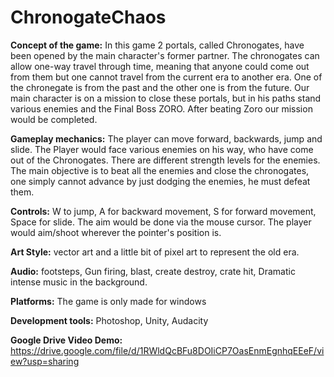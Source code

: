 # ChronogateChaos

**Concept of the game:** In this game 2 portals, called Chronogates, have been opened by the main character's former partner. The chronogates can allow one-way travel through time, meaning that anyone could come out from them but one cannot travel from the current era to another era. One of the chronegate is from the past and the other one is from the future. Our main character is on a mission to close these portals, but in his paths stand various enemies and the Final Boss ZORO. After beating Zoro our mission would be completed.

**Gameplay mechanics:** The player can move forward, backwards, jump and slide. The Player would face various enemies on his way, who have come out of the Chronogates. There are different strength levels for the enemies. The main objective is to beat all the enemies and close the chronogates, one simply cannot advance by just dodging the enemies, he must defeat them.

**Controls:** W to jump, A for backward movement, S for forward movement, Space for slide. The aim would be done via the mouse cursor. The player would aim/shoot wherever the pointer's position is.

**Art Style:** vector art and a little bit of pixel art to represent the old era.

**Audio:** footsteps, Gun firing, blast, create destroy, crate hit, Dramatic intense music in the background. 

**Platforms:** The game is only made for windows

**Development tools:** Photoshop, Unity, Audacity

**Google Drive Video Demo:** https://drive.google.com/file/d/1RWldQcBFu8DOIiCP7OasEnmEgnhqEEeF/view?usp=sharing
